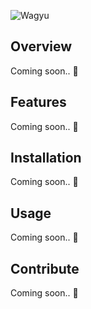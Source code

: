 ![Wagyu](https://github.com/DiscoRiver/wagyu/blob/main/asset/wagyu.png)

## Overview

Coming soon.. 🔨

## Features

Coming soon.. 🔨

## Installation

Coming soon.. 🔨

## Usage 

Coming soon.. 🔨

## Contribute

Coming soon.. 🔨
